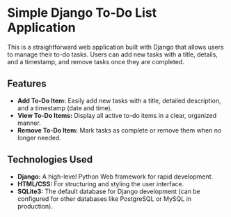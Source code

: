 # Simple Django To-Do List Application

This is a straightforward web application built with Django that allows users to manage their to-do tasks. Users can add new tasks with a title, details, and a timestamp, and remove tasks once they are completed.

## Features

* **Add To-Do Item:** Easily add new tasks with a title, detailed description, and a timestamp (date and time).
* **View To-Do Items:** Display all active to-do items in a clear, organized manner.
* **Remove To-Do Item:** Mark tasks as complete or remove them when no longer needed.

## Technologies Used

* **Django:** A high-level Python Web framework for rapid development.
* **HTML/CSS:** For structuring and styling the user interface.
* **SQLite3:** The default database for Django development (can be configured for other databases like PostgreSQL or MySQL in production).
